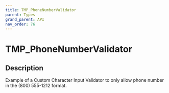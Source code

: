 ```yaml
---
title: TMP_PhoneNumberValidator
parent: Types
grand_parent: API
nav_order: 76
---
```


# TMP_PhoneNumberValidator

## Description

Example of a Custom Character Input Validator to only allow phone number in the (800) 555-1212 format.
